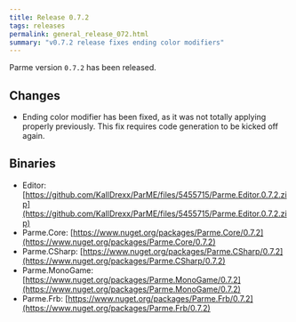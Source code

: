 ```yaml
---
title: Release 0.7.2
tags: releases
permalink: general_release_072.html
summary: "v0.7.2 release fixes ending color modifiers"
---
```


Parme version `0.7.2` has been released. 

## Changes

* Ending color modifier has been fixed, as it was not totally applying properly previously.  This fix requires code generation to be kicked off again.

## Binaries

* Editor: [https://github.com/KallDrexx/ParME/files/5455715/Parme.Editor.0.7.2.zip](https://github.com/KallDrexx/ParME/files/5455715/Parme.Editor.0.7.2.zip)
* Parme.Core: [https://www.nuget.org/packages/Parme.Core/0.7.2](https://www.nuget.org/packages/Parme.Core/0.7.2)
* Parme.CSharp: [https://www.nuget.org/packages/Parme.CSharp/0.7.2](https://www.nuget.org/packages/Parme.CSharp/0.7.2)
* Parme.MonoGame: [https://www.nuget.org/packages/Parme.MonoGame/0.7.2](https://www.nuget.org/packages/Parme.MonoGame/0.7.2)
* Parme.Frb: [https://www.nuget.org/packages/Parme.Frb/0.7.2](https://www.nuget.org/packages/Parme.Frb/0.7.2)
